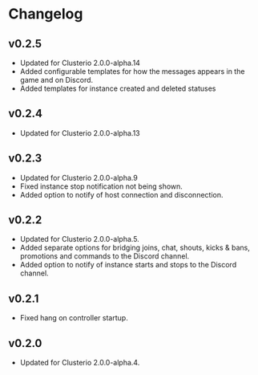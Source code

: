 # Changelog

## v0.2.5

- Updated for Clusterio 2.0.0-alpha.14
- Added configurable templates for how the messages appears in the game and on Discord.
- Added templates for instance created and deleted statuses

## v0.2.4

- Updated for Clusterio 2.0.0-alpha.13

## v0.2.3

- Updated for Clusterio 2.0.0-alpha.9
- Fixed instance stop notification not being shown.
- Added option to notify of host connection and disconnection.

## v0.2.2

- Updated for Clusterio 2.0.0-alpha.5.
- Added separate options for bridging joins, chat, shouts, kicks & bans, promotions and commands to the Discord channel.
- Added option to notify of instance starts and stops to the Discord channel.

## v0.2.1

- Fixed hang on controller startup.

## v0.2.0

- Updated for Clusterio 2.0.0-alpha.4.
